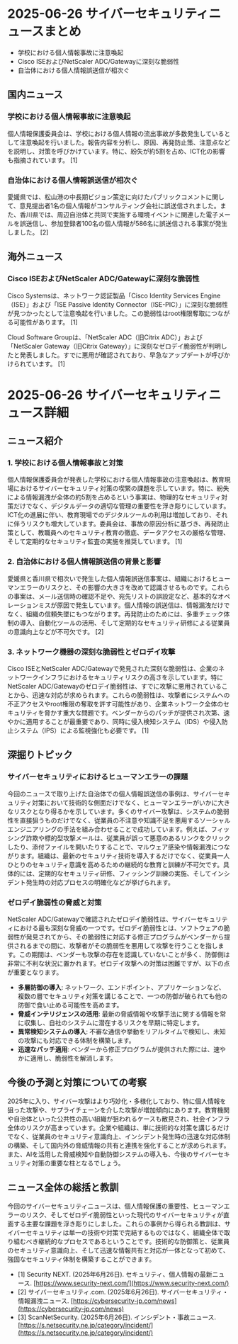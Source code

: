 # 2025-06-26 サイバーセキュリティニュースまとめ

*   学校における個人情報事故に注意喚起
*   Cisco ISEおよびNetScaler ADC/Gatewayに深刻な脆弱性
*   自治体における個人情報誤送信が相次ぐ

## 国内ニュース

### 学校における個人情報事故に注意喚起

個人情報保護委員会は、学校における個人情報の流出事故が多数発生しているとして注意喚起を行いました。報告内容を分析し、原因、再発防止策、注意点などを説明し、対策を呼びかけています。特に、紛失が約5割を占め、ICT化の影響も指摘されています。 [1]

### 自治体における個人情報誤送信が相次ぐ

愛媛県では、松山港の中長期ビジョン策定に向けたパブリックコメントに関して、意見提出者1名の個人情報がコンサルティング会社に誤送信されました。また、香川県では、周辺自治体と共同で実施する環境イベントに関連した電子メールを誤送信し、参加登録者100名の個人情報が586名に誤送信される事案が発生しました。 [2]

## 海外ニュース

### Cisco ISEおよびNetScaler ADC/Gatewayに深刻な脆弱性

Cisco Systemsは、ネットワーク認証製品「Cisco Identity Services Engine（ISE）」および「ISE Passive Identity Connector（ISE-PIC）」に深刻な脆弱性が見つかったとして注意喚起を行いました。この脆弱性はroot権限奪取につながる可能性があります。 [1]

Cloud Software Groupは、「NetScaler ADC（旧Citrix ADC）」および「NetScaler Gateway（旧Citrix Gateway）」に深刻なゼロデイ脆弱性が判明したと発表しました。すでに悪用が確認されており、早急なアップデートが呼びかけられています。 [1]

# 2025-06-26 サイバーセキュリティニュース詳細

## ニュース紹介

### 1. 学校における個人情報事故と対策

個人情報保護委員会が発表した学校における個人情報事故の注意喚起は、教育現場におけるサイバーセキュリティ対策の喫緊の課題を示しています。特に、紛失による情報漏洩が全体の約5割を占めるという事実は、物理的なセキュリティ対策だけでなく、デジタルデータの適切な管理の重要性を浮き彫りにしています。ICT化の進展に伴い、教育現場でのデジタルツールの利用は増加しており、それに伴うリスクも増大しています。委員会は、事故の原因分析に基づき、再発防止策として、教職員へのセキュリティ教育の徹底、データアクセスの厳格な管理、そして定期的なセキュリティ監査の実施を推奨しています。 [1]

### 2. 自治体における個人情報誤送信の背景と影響

愛媛県と香川県で相次いで発生した個人情報誤送信事案は、組織におけるヒューマンエラーのリスクと、その影響の大きさを改めて認識させるものです。これらの事案は、メール送信時の確認不足や、宛先リストの誤設定など、基本的なオペレーションミスが原因で発生しています。個人情報の誤送信は、情報漏洩だけでなく、組織の信頼失墜にもつながります。再発防止のためには、多重チェック体制の導入、自動化ツールの活用、そして定期的なセキュリティ研修による従業員の意識向上などが不可欠です。 [2]

### 3. ネットワーク機器の深刻な脆弱性とゼロデイ攻撃

Cisco ISEとNetScaler ADC/Gatewayで発見された深刻な脆弱性は、企業のネットワークインフラにおけるセキュリティリスクの高さを示しています。特にNetScaler ADC/Gatewayのゼロデイ脆弱性は、すでに攻撃に悪用されていることから、迅速な対応が求められます。これらの脆弱性は、攻撃者にシステムへの不正アクセスやroot権限の奪取を許す可能性があり、企業ネットワーク全体のセキュリティを脅かす重大な問題です。ベンダーからのパッチが提供され次第、速やかに適用することが最重要であり、同時に侵入検知システム（IDS）や侵入防止システム（IPS）による監視強化も必要です。 [1]

## 深掘りトピック

### サイバーセキュリティにおけるヒューマンエラーの課題

今回のニュースで取り上げた自治体での個人情報誤送信の事例は、サイバーセキュリティ対策において技術的な側面だけでなく、ヒューマンエラーがいかに大きなリスクとなり得るかを示しています。多くのサイバー攻撃は、システムの脆弱性を直接狙うものだけでなく、従業員の不注意や知識不足を悪用するソーシャルエンジニアリングの手法を組み合わせることで成功しています。例えば、フィッシング詐欺や標的型攻撃メールは、従業員が誤って悪意のあるリンクをクリックしたり、添付ファイルを開いたりすることで、マルウェア感染や情報漏洩につながります。組織は、最新のセキュリティ技術を導入するだけでなく、従業員一人ひとりのセキュリティ意識を高めるための継続的な教育と訓練が不可欠です。具体的には、定期的なセキュリティ研修、フィッシング訓練の実施、そしてインシデント発生時の対応プロセスの明確化などが挙げられます。

### ゼロデイ脆弱性の脅威と対策

NetScaler ADC/Gatewayで確認されたゼロデイ脆弱性は、サイバーセキュリティにおける最も深刻な脅威の一つです。ゼロデイ脆弱性とは、ソフトウェアの脆弱性が発見されてから、その脆弱性に対応する修正プログラムがベンダーから提供されるまでの間に、攻撃者がその脆弱性を悪用して攻撃を行うことを指します。この期間は、ベンダーも攻撃の存在を認識していないことが多く、防御側は非常に不利な状況に置かれます。ゼロデイ攻撃への対策は困難ですが、以下の点が重要となります。

*   **多層防御の導入**: ネットワーク、エンドポイント、アプリケーションなど、複数の層でセキュリティ対策を講じることで、一つの防御が破られても他の防御で食い止める可能性を高めます。
*   **脅威インテリジェンスの活用**: 最新の脅威情報や攻撃手法に関する情報を常に収集し、自社のシステムに潜在するリスクを早期に特定します。
*   **異常検知システムの導入**: 不審な通信や挙動をリアルタイムで検知し、未知の攻撃にも対応できる体制を構築します。
*   **迅速なパッチ適用**: ベンダーから修正プログラムが提供された際には、速やかに適用し、脆弱性を解消します。

## 今後の予測と対策についての考察

2025年に入り、サイバー攻撃はより巧妙化・多様化しており、特に個人情報を狙った攻撃や、サプライチェーンを介した攻撃が増加傾向にあります。教育機関や自治体といった公共性の高い組織が狙われるケースも散見され、社会インフラ全体のリスクが高まっています。企業や組織は、単に技術的な対策を講じるだけでなく、従業員のセキュリティ意識向上、インシデント発生時の迅速な対応体制の構築、そして国内外の脅威情報の共有と連携を強化することが求められます。また、AIを活用した脅威検知や自動防御システムの導入も、今後のサイバーセキュリティ対策の重要な柱となるでしょう。

## ニュース全体の総括と教訓

今回のサイバーセキュリティニュースは、個人情報保護の重要性、ヒューマンエラーのリスク、そしてゼロデイ脆弱性といった現代のサイバーセキュリティが直面する主要な課題を浮き彫りにしました。これらの事例から得られる教訓は、サイバーセキュリティは単一の技術や対策で完結するものではなく、組織全体で取り組むべき継続的なプロセスであるということです。技術的な防御策と、従業員のセキュリティ意識向上、そして迅速な情報共有と対応が一体となって初めて、強固なセキュリティ体制を構築することができます。

*   [1] Security NEXT. (2025年6月26日). セキュリティ、個人情報の最新ニュース. [https://www.security-next.com/](https://www.security-next.com/)
*   [2] サイバーセキュリティ.com. (2025年6月26日). サイバーセキュリティ・情報漏洩ニュース. [https://cybersecurity-jp.com/news](https://cybersecurity-jp.com/news)
*   [3] ScanNetSecurity. (2025年6月26日). インシデント・事故ニュース. [https://s.netsecurity.ne.jp/category/incident/](https://s.netsecurity.ne.jp/category/incident/)


